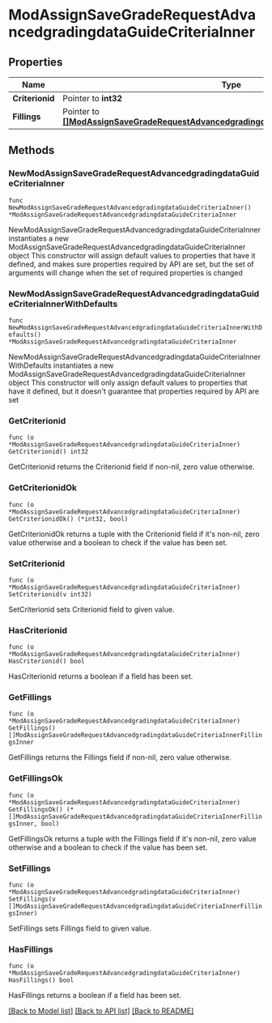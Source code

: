 # ModAssignSaveGradeRequestAdvancedgradingdataGuideCriteriaInner

## Properties

Name | Type | Description | Notes
------------ | ------------- | ------------- | -------------
**Criterionid** | Pointer to **int32** | criterion id | [optional] 
**Fillings** | Pointer to [**[]ModAssignSaveGradeRequestAdvancedgradingdataGuideCriteriaInnerFillingsInner**](ModAssignSaveGradeRequestAdvancedgradingdataGuideCriteriaInnerFillingsInner.md) |  | [optional] 

## Methods

### NewModAssignSaveGradeRequestAdvancedgradingdataGuideCriteriaInner

`func NewModAssignSaveGradeRequestAdvancedgradingdataGuideCriteriaInner() *ModAssignSaveGradeRequestAdvancedgradingdataGuideCriteriaInner`

NewModAssignSaveGradeRequestAdvancedgradingdataGuideCriteriaInner instantiates a new ModAssignSaveGradeRequestAdvancedgradingdataGuideCriteriaInner object
This constructor will assign default values to properties that have it defined,
and makes sure properties required by API are set, but the set of arguments
will change when the set of required properties is changed

### NewModAssignSaveGradeRequestAdvancedgradingdataGuideCriteriaInnerWithDefaults

`func NewModAssignSaveGradeRequestAdvancedgradingdataGuideCriteriaInnerWithDefaults() *ModAssignSaveGradeRequestAdvancedgradingdataGuideCriteriaInner`

NewModAssignSaveGradeRequestAdvancedgradingdataGuideCriteriaInnerWithDefaults instantiates a new ModAssignSaveGradeRequestAdvancedgradingdataGuideCriteriaInner object
This constructor will only assign default values to properties that have it defined,
but it doesn't guarantee that properties required by API are set

### GetCriterionid

`func (o *ModAssignSaveGradeRequestAdvancedgradingdataGuideCriteriaInner) GetCriterionid() int32`

GetCriterionid returns the Criterionid field if non-nil, zero value otherwise.

### GetCriterionidOk

`func (o *ModAssignSaveGradeRequestAdvancedgradingdataGuideCriteriaInner) GetCriterionidOk() (*int32, bool)`

GetCriterionidOk returns a tuple with the Criterionid field if it's non-nil, zero value otherwise
and a boolean to check if the value has been set.

### SetCriterionid

`func (o *ModAssignSaveGradeRequestAdvancedgradingdataGuideCriteriaInner) SetCriterionid(v int32)`

SetCriterionid sets Criterionid field to given value.

### HasCriterionid

`func (o *ModAssignSaveGradeRequestAdvancedgradingdataGuideCriteriaInner) HasCriterionid() bool`

HasCriterionid returns a boolean if a field has been set.

### GetFillings

`func (o *ModAssignSaveGradeRequestAdvancedgradingdataGuideCriteriaInner) GetFillings() []ModAssignSaveGradeRequestAdvancedgradingdataGuideCriteriaInnerFillingsInner`

GetFillings returns the Fillings field if non-nil, zero value otherwise.

### GetFillingsOk

`func (o *ModAssignSaveGradeRequestAdvancedgradingdataGuideCriteriaInner) GetFillingsOk() (*[]ModAssignSaveGradeRequestAdvancedgradingdataGuideCriteriaInnerFillingsInner, bool)`

GetFillingsOk returns a tuple with the Fillings field if it's non-nil, zero value otherwise
and a boolean to check if the value has been set.

### SetFillings

`func (o *ModAssignSaveGradeRequestAdvancedgradingdataGuideCriteriaInner) SetFillings(v []ModAssignSaveGradeRequestAdvancedgradingdataGuideCriteriaInnerFillingsInner)`

SetFillings sets Fillings field to given value.

### HasFillings

`func (o *ModAssignSaveGradeRequestAdvancedgradingdataGuideCriteriaInner) HasFillings() bool`

HasFillings returns a boolean if a field has been set.


[[Back to Model list]](../README.md#documentation-for-models) [[Back to API list]](../README.md#documentation-for-api-endpoints) [[Back to README]](../README.md)


